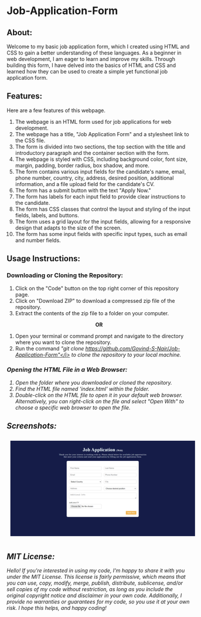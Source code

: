 # Job-Application-Form

## About:
Welcome to my basic job application form, which I created using HTML and CSS to gain a better understanding of these languages. As a beginner in web development, I am eager to learn and improve my skills. Through building this form, I have delved into the basics of HTML and CSS and learned how they can be used to create a simple yet functional job application form.

## Features:
Here are a few features of this webpage.
1. The webpage is an HTML form used for job applications for web development.
2. The webpage has a title, "Job Application Form" and a stylesheet link to the CSS file.
3. The form is divided into two sections, the top section with the title and introductory paragraph and the container section with the form.
4. The webpage is styled with CSS, including background color, font size, margin, padding, border radius, box shadow, and more.
5. The form contains various input fields for the candidate's name, email, phone number, country, city, address, desired position, additional information, and a file upload field for the candidate's CV.
6. The form has a submit button with the text "Apply Now."
7. The form has labels for each input field to provide clear instructions to the candidate.
8. The form has CSS classes that control the layout and styling of the input fields, labels, and buttons.
9. The form uses a grid layout for the input fields, allowing for a responsive design that adapts to the size of the screen.
10. The form has some input fields with specific input types, such as email and number fields.

## Usage Instructions:

### Downloading or Cloning the Repository:
1. Click on the "Code" button on the top right corner of this repository page.
2. Click on "Download ZIP" to download a compressed zip file of the repository.
3. Extract the contents of the zip file to a folder on your computer.

<p align="center"><b> OR </b></p>

1. Open your terminal or command prompt and navigate to the directory where you want to clone the repository.
2. Run the command <i>"git clone https://github.com/Govind-S-Nair/Job-Application-Form"</i> to clone the repository to your local machine.

### Opening the HTML File in a Web Browser:
1. Open the folder where you downloaded or cloned the repository.
2. Find the HTML file named 'index.html' within the folder.
3. Double-click on the HTML file to open it in your default web browser. Alternatively, you can right-click on the file and select "Open With" to choose a specific web browser to open the file.

## Screenshots:
<img style="margin: 10px" src="https://github.com/Govind-S-Nair/Job-Application-Form/blob/main/images/Screenshot%2001.png" alt="Screenshot"/>

## MIT License: 
Hello! If you're interested in using my code, I'm happy to share it with you under the MIT License. This license is fairly permissive, which means that you can use, copy, modify, merge, publish, distribute, sublicense, and/or sell copies of my code without restriction, as long as you include the original copyright notice and disclaimer in your own code. Additionally, I provide no warranties or guarantees for my code, so you use it at your own risk. I hope this helps, and happy coding!
